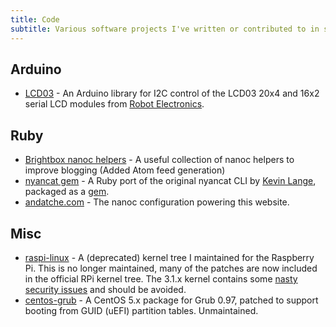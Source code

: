 ```yaml
--- 
title: Code
subtitle: Various software projects I've written or contributed to in some way. For more, see my <a href="https://github.com/andatche">GitHub profile</a>.
---
```

## Arduino

* [LCD03](/code/arduino/lcd03/) - An Arduino library for I2C control of the LCD03 20x4 and 16x2 serial LCD modules from [Robot Electronics](http://www.robot-electronics.co.uk/htm/Lcd03tech.htm).

## Ruby

* [Brightbox nanoc helpers](https://github.com/brightbox/brightbox-nanoc-helpers) - A useful collection of nanoc helpers to improve blogging (Added Atom feed generation)
* [nyancat gem](https://github.com/andatche/ruby_nyancat) - A Ruby port of the original nyancat CLI by [Kevin Lange](https://github.com/klange/nyancat), packaged as a [gem](https://rubygems.org/gems/nyancat).
* [andatche.com](https://github.com/andatche/andatche.com) - The nanoc configuration powering this website.

## Misc

* [raspi-linux](https://github.com/andatche/raspi-linux) - A (deprecated) kernel tree I maintained for the Raspberry Pi. This is no longer maintained, many of the patches are now included in the official RPi kernel tree. The 3.1.x kernel contains some [nasty security issues](http://www.bootc.net/archives/2012/06/12/why-i-wont-support-a-3-1-kernel/) and should be avoided.
* [centos-grub](https://github.com/andatche/centos-grub) - A CentOS 5.x package for Grub 0.97, patched to support booting from GUID (uEFI) partition tables. Unmaintained.
